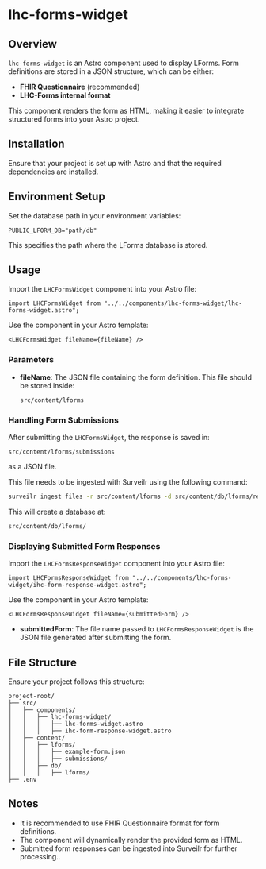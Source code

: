 # lhc-forms-widget

## Overview
`lhc-forms-widget` is an Astro component used to display LForms. Form definitions are stored in a JSON structure, which can be either:
- **FHIR Questionnaire** (recommended)
- **LHC-Forms internal format**

This component renders the form as HTML, making it easier to integrate structured forms into your Astro project.

## Installation
Ensure that your project is set up with Astro and that the required dependencies are installed.

## Environment Setup
Set the database path in your environment variables:
```env
PUBLIC_LFORM_DB="path/db"
```
This specifies the path where the LForms database is stored.

## Usage
Import the `LHCFormsWidget` component into your Astro file:
```tsx
import LHCFormsWidget from "../../components/lhc-forms-widget/lhc-forms-widget.astro";
```

Use the component in your Astro template:
```tsx
<LHCFormsWidget fileName={fileName} />
```
### Parameters
- **fileName**: The JSON file containing the form definition. This file should be stored inside:
  ```
  src/content/lforms
  ```

### Handling Form Submissions
After submitting the `LHCFormsWidget`, the response is saved in:
```
src/content/lforms/submissions
```
as a JSON file.

This file needs to be ingested with Surveilr using the following command:
```sh
surveilr ingest files -r src/content/lforms -d src/content/db/lforms/resource-surveillance.sqlite.db
```
This will create a database at:
```
src/content/db/lforms/
```

### Displaying Submitted Form Responses
Import the `LHCFormsResponseWidget` component into your Astro file:
```tsx
import LHCFormsResponseWidget from "../../components/lhc-forms-widget/ihc-form-response-widget.astro";
```

Use the component in your Astro template:
```tsx
<LHCFormsResponseWidget fileName={submittedForm} />
```
- **submittedForm**: The file name passed to `LHCFormsResponseWidget` is the JSON file generated after submitting the form.

## File Structure
Ensure your project follows this structure:
```
project-root/
├── src/
│   ├── components/
│   │   ├── lhc-forms-widget/
│   │   │   ├── lhc-forms-widget.astro
│   │   │   ├── ihc-form-response-widget.astro
│   ├── content/
│   │   ├── lforms/
│   │   │   ├── example-form.json
│   │   │   ├── submissions/
│   │   ├── db/
│   │   │   ├── lforms/
├── .env
```

## Notes
- It is recommended to use FHIR Questionnaire format for form definitions.
- The component will dynamically render the provided form as HTML.
- Submitted form responses can be ingested into Surveilr for further processing..



